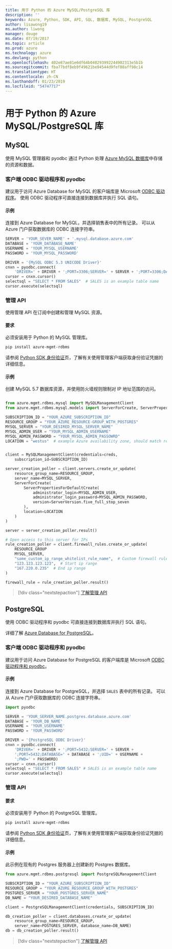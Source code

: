 ```yaml
---
title: 用于 Python 的 Azure MySQL/PostgreSQL 库
description: ''
keywords: Azure, Python, SDK, API, SQL, 数据库, MySQL, PostgreSQL
author: lisawong19
ms.author: liwong
manager: douge
ms.date: 07/19/2017
ms.topic: article
ms.prod: azure
ms.technology: azure
ms.devlang: python
ms.openlocfilehash: 402e87ae81e6df64b040293992244902313e5b1b
ms.sourcegitcommit: fba77bdf8eb9f49621be94544d9fef88aff98c14
ms.translationtype: HT
ms.contentlocale: zh-CN
ms.lasthandoff: 01/23/2019
ms.locfileid: "54747717"
---
```

# <a name="azure-mysqlpostgresql-libraries-for-python"></a>用于 Python 的 Azure MySQL/PostgreSQL 库

## <a name="mysql"></a>MySQL

使用 MySQL 管理器和 pyodbc 通过 Python 处理 [Azure MySQL 数据库](/azure/mysql/overview)中存储的资源和数据。

### <a name="client-odbc-driver-and-pyodbc"></a>客户端 ODBC 驱动程序和 pyodbc

建议用于访问 Azure Database for MySQL 的客户端库是 Microsoft [ODBC 驱动程序](/azure/sql-database/sql-database-connect-query-python#install-the-python-and-database-communication-libraries)。 使用 ODBC 驱动程序可直接连接到数据库并执行 SQL 语句。

#### <a name="example"></a>示例

连接到 Azure Database for MySQL，并选择销售表中的所有记录。 可以从 Azure 门户获取数据库的 ODBC 连接字符串。

```python
SERVER = 'YOUR_SEVER_NAME' + '.mysql.database.azure.com'
DATABASE = 'YOUR_DATABASE_NAME'
USERNAME = 'YOUR_MYSQL_USERNAME'
PASSWORD = 'YOUR_MYSQL_PASSWORD'

DRIVER = '{MySQL ODBC 5.3 UNICODE Driver}'
cnxn = pyodbc.connect(
    'DRIVER=' + DRIVER + ';PORT=3306;SERVER=' + SERVER + ';PORT=3306;DATABASE=' + DATABASE + ';UID=' + USERNAME + ';PWD=' + PASSWORD)
cursor = cnxn.cursor()
selectsql = "SELECT * FROM SALES"  # SALES is an example table name
cursor.execute(selectsql)
```

### <a name="management-api"></a>管理 API

使用管理 API 在订阅中创建和管理 MySQL 资源。

#### <a name="requirements"></a>要求
必须安装用于 Python 的 MySQL 管理库。
```bash
pip install azure-mgmt-rdbms
```

请参阅 [Python SDK 身份验证](https://docs.microsoft.com/python/azure/python-sdk-azure-authenticate)页，了解有关使用管理客户端获取身份验证凭据的详细信息。

#### <a name="example"></a>示例

创建 MySQL 5.7 数据库资源，并使用防火墙规则限制对 IP 地址范围的访问。

```python

from azure.mgmt.rdbms.mysql import MySQLManagementClient
from azure.mgmt.rdbms.mysql.models import ServerForCreate, ServerPropertiesForDefaultCreate, ServerVersion

SUBSCRIPTION_ID = "YOUR_AZURE_SUBSCRIPTION_ID"
RESOURCE_GROUP = "YOUR_AZURE_RESOURCE-GROUP_WITH_POSTGRES"
MYSQL_SERVER = "YOUR_DESIRED_MYSQL_SERVER_NAME"
MYSQL_ADMIN_USER = "YOUR_MYSQL_ADMIN_USERNAME"
MYSQL_ADMIN_PASSWORD = "YOUR_MYSQL_ADMIN_PASSOWRD"
LOCATION = "westus"  # example Azure availability zone, should match resource group


client = MySQLManagementClient(credentials=creds,
    subscription_id=SUBSCRIPTION_ID)

server_creation_poller = client.servers.create_or_update(
    resource_group_name=RESOURCE_GROUP,
    server_name=MYSQL_SERVER,
    ServerForCreate(
        ServerPropertiesForDefaultCreate(
            administrator_login=MYSQL_ADMIN_USER,
            administrator_login_password=MYSQL_ADMIN_PASSWORD,
            version=ServerVersion.five_full_stop_seven
        ),
        location=LOCATION
    )
)

server = server_creation_poller.result()

# Open access to this server for IPs
rule_creation_poller = client.firewall_rules.create_or_update(
    RESOURCE_GROUP
    MYSQL_SERVER,
    "some_custom_ip_range_whitelist_rule_name",  # Custom firewall rule name
    "123.123.123.123",  # Start ip range
    "167.220.0.235"  # End ip range
)

firewall_rule = rule_creation_poller.result()
```

> [!div class="nextstepaction"]
> [了解管理 API](/python/api/overview/azure/postgresql/mysql/management)

## <a name="postgresql"></a>PostgreSQL
使用 ODBC 驱动程序和 pyodbc 可直接连接到数据库并执行 SQL 语句。

详细了解 [Azure Database for PostgreSQL](https://docs.microsoft.com/azure/postgresql/)。

### <a name="client-odbc-driver-and-pyodbc"></a>客户端 ODBC 驱动程序和 pyodbc
建议用于访问 Azure Database for PostgreSQL 的客户端库是 Microsoft [ODBC 驱动程序和 pyodbc](https://docs.microsoft.com/azure/sql-database/sql-database-connect-query-python#install-the-python-and-database-communication-libraries)。

#### <a name="example"></a>示例 

连接到 Azure Database for PostgreSQL，并选择 `SALES` 表中的所有记录。 可以从 Azure 门户获取数据库的 ODBC 连接字符串。

```python
import pyodbc

SERVER = 'YOUR_SERVER_NAME.postgres.database.azure.com'
DATABASE = 'YOUR_DB_NAME'
USERNAME = 'YOUR_USERNAME'
PASSWORD = 'YOUR_PASSWORD'

DRIVER = '{PostgreSQL ODBC Driver}'
cnxn = pyodbc.connect(
    'DRIVER=' + DRIVER + ';PORT=5432;SERVER=' + SERVER +
    ';PORT=5432;DATABASE=' + DATABASE + ';UID=' + USERNAME +
    ';PWD=' + PASSWORD)
cursor = cnxn.cursor()
selectsql = "SELECT * FROM SALES" # SALES is an example table name
cursor.execute(selectsql)
```

### <a name="management-api"></a>管理 API
#### <a name="requirements"></a>要求
必须安装用于 Python 的 PostgreSQL 管理库。
```bash
pip install azure-mgmt-rdbms
```

请参阅 [Python SDK 身份验证](https://docs.microsoft.com/python/azure/python-sdk-azure-authenticate)页，了解有关使用管理客户端获取身份验证凭据的详细信息。

#### <a name="example"></a>示例
此示例在现有的 Postgres 服务器上创建新的 Postgres 数据库。
```python
from azure.mgmt.rdbms.postgresql import PostgreSQLManagementClient

SUBSCRIPTION_ID = "YOUR_AZURE_SUBSCRIPTION_ID"
RESOURCE_GROUP = "YOUR_AZURE_RESOURCE_GROUP_WITH_POSTGRES"
POSTGRES_SERVER = "YOUR_POSTGRES_SERVER_NAME"
DB_NAME = "YOUR_DESIRED_DATABASE_NAME"

client = PostgreSQLManagementClient(credentials, SUBSCRIPTION_ID)

db_creation_poller = client.databases.create_or_update(
    resource_group_name=RESOURCE_GROUP,
    server_name=POSTGRES_SERVER, database_name=DB_NAME)
db = db_creation_poller.result()
```

> [!div class="nextstepaction"]
> [了解管理 API](/python/api/overview/azure/postgresql/mysql/management)
